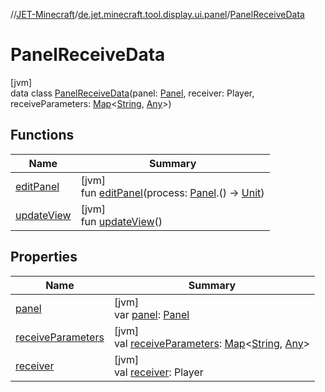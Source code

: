//[JET-Minecraft](../../../index.md)/[de.jet.minecraft.tool.display.ui.panel](../index.md)/[PanelReceiveData](index.md)

# PanelReceiveData

[jvm]\
data class [PanelReceiveData](index.md)(panel: [Panel](../-panel/index.md), receiver: Player, receiveParameters: [Map](https://kotlinlang.org/api/latest/jvm/stdlib/kotlin.collections/-map/index.html)&lt;[String](https://kotlinlang.org/api/latest/jvm/stdlib/kotlin/-string/index.html), [Any](https://kotlinlang.org/api/latest/jvm/stdlib/kotlin/-any/index.html)&gt;)

## Functions

| Name | Summary |
|---|---|
| [editPanel](edit-panel.md) | [jvm]<br>fun [editPanel](edit-panel.md)(process: [Panel](../-panel/index.md).() -&gt; [Unit](https://kotlinlang.org/api/latest/jvm/stdlib/kotlin/-unit/index.html)) |
| [updateView](update-view.md) | [jvm]<br>fun [updateView](update-view.md)() |

## Properties

| Name | Summary |
|---|---|
| [panel](panel.md) | [jvm]<br>var [panel](panel.md): [Panel](../-panel/index.md) |
| [receiveParameters](receive-parameters.md) | [jvm]<br>val [receiveParameters](receive-parameters.md): [Map](https://kotlinlang.org/api/latest/jvm/stdlib/kotlin.collections/-map/index.html)&lt;[String](https://kotlinlang.org/api/latest/jvm/stdlib/kotlin/-string/index.html), [Any](https://kotlinlang.org/api/latest/jvm/stdlib/kotlin/-any/index.html)&gt; |
| [receiver](receiver.md) | [jvm]<br>val [receiver](receiver.md): Player |
